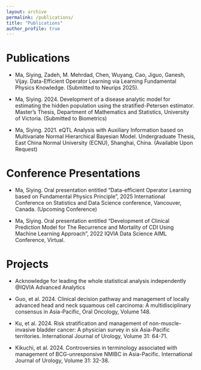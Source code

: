 ```yaml
---
layout: archive
permalink: /publications/
title: "Publications"
author_profile: true
---
```

Publications
===

- Ma, Siying, Zadeh, M. Mehrdad, Chen, Wuyang, Cao, Jiguo, Ganesh, Vijay. Data-Efficient Operator Learning via Learning Fundamental Physics Knowledge. (Submitted to Neurips 2025).

- Ma, Siying. 2024. Development of a disease analytic model for estimating the hidden population using the stratified-Petersen estimator. Master’s Thesis, Department of Mathematics and Statistics, University of Victoria. (Submitted to Biometrics)

- Ma, Siying. 2021. eQTL Analysis with Auxiliary Information based on Multivariate Normal Hierarchical Bayesian Model. Undergraduate Thesis, East China Normal University (ECNU), Shanghai, China. (Available Upon Request)

Conference Presentations
===
- Ma, Siying. Oral presentation entitled “Data-efficient Operator Learning based on Fundamental Physics Principle”, 2025 International Conference on Statistics and Data Science conference, Vancouver, Canada. (Upcoming Conference)

- Ma, Siying. Oral presentation entitled “Development of Clinical Prediction Model for The Recurrence and Mortality of CDI Using Machine Learning Approach”, 2022 IQVIA Data Science AIML Conference, Virtual.

Projects
===
- Acknowledge for leading the whole statistical analysis independently @IQVIA Advanced Analytics
  
- Guo, et al. 2024. Clinical decision pathway and management of locally advanced head and neck squamous cell carcinoma: A multidisciplinary consensus in Asia-Pacific, Oral Oncology, Volume 148.

- Ku, et al. 2024. Risk stratification and management of non-muscle-invasive bladder cancer: A physician survey in six Asia-Pacific territories. International Journal of Urology, Volume 31: 64-71.

- Kikuchi,  et al. 2024. Controversies in terminology associated with management of BCG-unresponsive NMIBC in Asia-Pacific.  International Journal of Urology, Volume 31: 32-38. 


